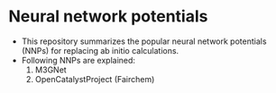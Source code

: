 # Neural network potentials
* This repository summarizes the popular neural network potentials (NNPs) for replacing ab initio calculations.
* Following NNPs are explained:
  1. M3GNet
  2. OpenCatalystProject (Fairchem)
